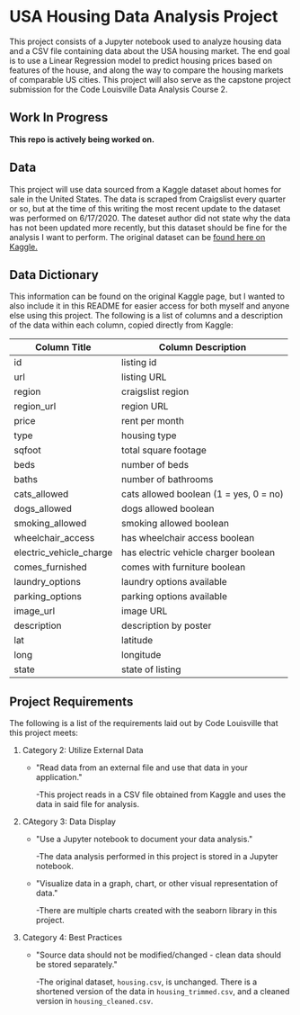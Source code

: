 # USA Housing Data Analysis Project

This project consists of a Jupyter notebook used to analyze housing data and a CSV file containing data about the USA housing market. The end goal is to use a Linear Regression model to predict housing prices based on features of the house, and along the way to compare the housing markets of comparable US cities. This project will also serve as the capstone project submission for the Code Louisville Data Analysis Course 2.

## Work In Progress

**This repo is actively being worked on.**

## Data

This project will use data sourced from a Kaggle dataset about homes for sale in the United States. The data is scraped from Craigslist every quarter or so, but at the time of this writing the most recent update to the dataset was performed on 6/17/2020. The dateset author did not state why the data has not been updated more recently, but this dataset should be fine for the analysis I want to perform. The original dataset can be [found here on Kaggle.](https://www.kaggle.com/austinreese/usa-housing-listings)

## Data Dictionary

This information can be found on the original Kaggle page, but I wanted to also include it in this README for easier access for both myself and anyone else using this project. The following is a list of columns and a description of the data within each column, copied directly from Kaggle:

| Column Title | Column Description|
|-----|-----|
|id | listing id|
|url | listing URL|
|region | craigslist region|
|region_url | region URL|
|price | rent per month|
|type | housing type|
|sqfoot | total square footage|
|beds | number of beds|
|baths | number of bathrooms|
|cats_allowed | cats allowed boolean (1 = yes, 0 = no)|
|dogs_allowed | dogs allowed boolean|
|smoking_allowed | smoking allowed boolean|
|wheelchair_access | has wheelchair access boolean|
|electric_vehicle_charge | has electric vehicle charger boolean|
|comes_furnished | comes with furniture boolean|
|laundry_options | laundry options available|
|parking_options | parking options available|
|image_url | image URL|
|description | description by poster|
|lat | latitude|
|long | longitude|
|state | state of listing|

## Project Requirements

The following is a list of the requirements laid out by Code Louisville that this project meets:

1. Category 2: Utilize External Data
    * "Read data from an external file and use that data in your application."
        
        -This project reads in a CSV file obtained from Kaggle and uses the data in said file for analysis.
2. CAtegory 3: Data Display
    * "Use a Jupyter notebook to document your data analysis."
        
        -The data analysis performed in this project is stored in a Jupyter notebook.
    * "Visualize data in a graph, chart, or other visual representation of data."
    
        -There are multiple charts created with the seaborn library in this project.
3. Category 4: Best Practices
    * "Source data should not be modified/changed - clean data should be stored separately."
        
        -The original dataset, `housing.csv`, is unchanged. There is a shortened version of the data in `housing_trimmed.csv`, and a cleaned version in `housing_cleaned.csv`.